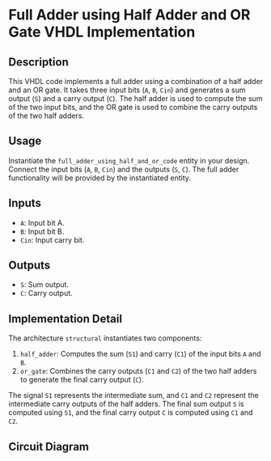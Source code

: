 # Full Adder using Half Adder and OR Gate VHDL Implementation

## Description
This VHDL code implements a full adder using a combination of a half adder and an OR gate. It takes three input bits (`A`, `B`, `Cin`) and generates a sum output (`S`) and a carry output (`C`). The half adder is used to compute the sum of the two input bits, and the OR gate is used to combine the carry outputs of the two half adders.

## Usage
Instantiate the `full_adder_using_half_and_or_code` entity in your design. Connect the input bits (`A`, `B`, `Cin`) and the outputs (`S`, `C`). The full adder functionality will be provided by the instantiated entity.

## Inputs
- `A`: Input bit A.
- `B`: Input bit B.
- `Cin`: Input carry bit.

## Outputs
- `S`: Sum output.
- `C`: Carry output.

## Implementation Detail
The architecture `structural` instantiates two components:
1. `half_adder`: Computes the sum (`S1`) and carry (`C1`) of the input bits `A` and `B`.
2. `or_gate`: Combines the carry outputs (`C1` and `C2`) of the two half adders to generate the final carry output (`C`).

The signal `S1` represents the intermediate sum, and `C1` and `C2` represent the intermediate carry outputs of the half adders. The final sum output `S` is computed using `S1`, and the final carry output `C` is computed using `C1` and `C2`.

## Circuit Diagram